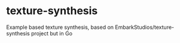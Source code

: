 # texture-synthesis
Example based texture synthesis, based on EmbarkStudios/texture-synthesis project but in Go
